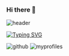 ### Hi there 👋

![header](https://capsule-render.vercel.app/api?type=soft&color=gradient&customColorList=0,2,2,5,30&text=You_can_do!&animation=twinkling)

[![Typing SVG](https://readme-typing-svg.herokuapp.com/?color=#A6A6A6&lines=Hello.I'm_Haeun.&font=Redressed&size=40)](https://git.io/typing-svg)



![github](https://img.shields.io/badge/GitHub-100000?style=for-the-badge&logo=github&logoColor=white)
![myprofiles](https://github-readme-stats.vercel.app/api?username=HEun0420&theme=blue-green)
